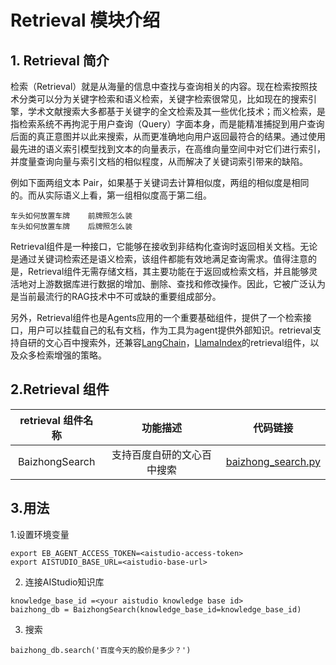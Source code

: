 # Retrieval 模块介绍

## 1. Retrieval 简介

检索（Retrieval）就是从海量的信息中查找与查询相关的内容。现在检索按照技术分类可以分为关键字检索和语义检索，关键字检索很常见，比如现在的搜索引擎，学术文献搜索大多都基于关键字的全文检索及其一些优化技术；而义检索，是指检索系统不再拘泥于用户查询（Query）字面本身，而是能精准捕捉到用户查询后面的真正意图并以此来搜索，从而更准确地向用户返回最符合的结果。通过使用最先进的语义索引模型找到文本的向量表示，在高维向量空间中对它们进行索引，并度量查询向量与索引文档的相似程度，从而解决了关键词索引带来的缺陷。

例如下面两组文本 Pair，如果基于关键词去计算相似度，两组的相似度是相同的。而从实际语义上看，第一组相似度高于第二组。

```
车头如何放置车牌    前牌照怎么装
车头如何放置车牌    后牌照怎么装
```

Retrieval组件是一种接口，它能够在接收到非结构化查询时返回相关文档。无论是通过关键词检索还是语义检索，该组件都能有效地满足查询需求。值得注意的是，Retrieval组件无需存储文档，其主要功能在于返回或检索文档，并且能够灵活地对上游数据库进行数据的增加、删除、查找和修改操作。因此，它被广泛认为是当前最流行的RAG技术中不可或缺的重要组成部分。

另外，Retrieval组件也是Agents应用的一个重要基础组件，提供了一个检索接口，用户可以挂载自己的私有文档，作为工具为agent提供外部知识。retrieval支持自研的文心百中搜索外，还兼容[LangChain](https://python.langchain.com/docs/modules/data_connection/)，[LlamaIndex](https://docs.llamaindex.ai/en/stable/getting_started/starter_example.html)的retrieval组件，以及众多检索增强的策略。

## 2.Retrieval 组件

| retrieval 组件名称 | 功能描述 | 代码链接
| :--: | :--: | :--: |
| BaizhongSearch| 支持百度自研的文心百中搜索| [baizhong_search.py](../package/erniebot_agent/retrieval.md#erniebot_agent.retrieval.BaizhongSearch) |


## 3.用法

1.设置环境变量

```
export EB_AGENT_ACCESS_TOKEN=<aistudio-access-token>
export AISTUDIO_BASE_URL=<aistudio-base-url>
```

2. 连接AIStudio知识库

```
knowledge_base_id =<your aistudio knowledge base id>
baizhong_db = BaizhongSearch(knowledge_base_id=knowledge_base_id)
```

3. 搜索

```
baizhong_db.search('百度今天的股价是多少？')
```